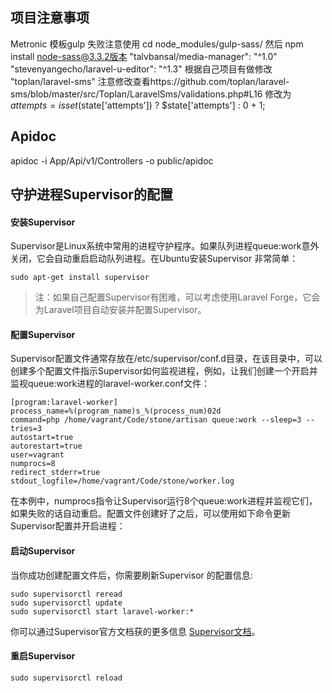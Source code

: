## 项目注意事项
Metronic 模板gulp 失败注意使用  cd node_modules/gulp-sass/ 然后 npm install node-sass@3.3.2版本
"talvbansal/media-manager": "^1.0"
"stevenyangecho/laravel-u-editor": "^1.3"
根据自己项目有做修改
"toplan/laravel-sms"
注意修改查看https://github.com/toplan/laravel-sms/blob/master/src/Toplan/LaravelSms/validations.php#L16
修改为$attempts = isset($state['attempts']) ? $state['attempts'] : 0 + 1;

## Apidoc
apidoc -i App/Api/v1/Controllers -o public/apidoc  

## 守护进程Supervisor的配置
#### 安装Supervisor

Supervisor是Linux系统中常用的进程守护程序。如果队列进程queue:work意外关闭，它会自动重启启动队列进程。在Ubuntu安装Supervisor 非常简单：

````
sudo apt-get install supervisor
````

> 注：如果自己配置Supervisor有困难，可以考虑使用Laravel Forge，它会为Laravel项目自动安装并配置Supervisor。
> 
#### 配置Supervisor

Supervisor配置文件通常存放在/etc/supervisor/conf.d目录，在该目录中，可以创建多个配置文件指示Supervisor如何监视进程，例如，让我们创建一个开启并监视queue:work进程的laravel-worker.conf文件：

````
[program:laravel-worker]
process_name=%(program_name)s_%(process_num)02d
command=php /home/vagrant/Code/stone/artisan queue:work --sleep=3 --tries=3
autostart=true
autorestart=true
user=vagrant
numprocs=8
redirect_stderr=true
stdout_logfile=/home/vagrant/Code/stone/worker.log
````

在本例中，numprocs指令让Supervisor运行8个queue:work进程并监视它们，如果失败的话自动重启。配置文件创建好了之后，可以使用如下命令更新Supervisor配置并开启进程：

#### 启动Supervisor

当你成功创建配置文件后，你需要刷新Supervisor 的配置信息:

````
sudo supervisorctl reread
sudo supervisorctl update
sudo supervisorctl start laravel-worker:*
````

你可以通过Supervisor官方文档获的更多信息 [Supervisor文档](http://supervisord.org/index.html)。

#### 重启Supervisor

````
sudo supervisorctl reload
````
